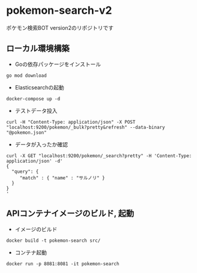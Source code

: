 # pokemon-search-v2

ポケモン検索BOT version2のリポジトリです

## ローカル環境構築

- Goの依存パッケージをインストール

```
go mod download
```

- Elasticsearchの起動

```
docker-compose up -d
```

- テストデータ投入

```
curl -H "Content-Type: application/json" -X POST "localhost:9200/pokemon/_bulk?pretty&refresh" --data-binary "@pokemon.json"
```

- データが入ったか確認

```
curl -X GET "localhost:9200/pokemon/_search?pretty" -H 'Content-Type: application/json' -d'
{
  "query": {
     "match" : { "name" : "サルノリ" }
  }
}
'
```

## APIコンテナイメージのビルド, 起動

- イメージのビルド

```
docker build -t pokemon-search src/
```

- コンテナ起動

```
docker run -p 8081:8081 -it pokemon-search
```

